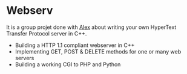 # Webserv

It is a group projet done with [Alex](https://github.com/alexehrlich) about writing your own HyperText Transfer Protocol server in C++.

- Building a HTTP 1.1 compliant webserver in C++
- Implementing GET, POST & DELETE methods for one or many web servers
- Building a working CGI to PHP and Python
